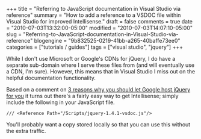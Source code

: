 +++
title = "Referring to JavaScript documentation in Visual Studio via reference"
summary = "How to add a reference to a VSDOC file within Visual Studio for improved Intellisense."
draft = false
comments = true
date = "2010-07-03T13:32:00-05:00"
modified = "2010-07-03T14:07:10-05:00"
slug = "Referring-to-JavaScript-documentation-in-Visual-Studio-via-reference"
blogengine = "9b832525-0219-41bb-a265-40baffe73ee0"
categories = ["tutorials / guides"]
tags = ["visual studio", "jquery"]
+++

<p>While I don't use Microsoft or Google's CDNs for jQuery, I do have a separate sub-domain where I serve these files from (and will eventually use a CDN, I'm sure). However, this means that in Visual Studio I miss out on the helpful documentation functionality.</p>
<p>Based on a comment on <a rel="external" href="http://encosia.com/2008/12/10/3-reasons-why-you-should-let-google-host-jquery-for-you/">3 reasons why you should let Google host jQuery for you</a> it turns out there's a fairly easy way to get Intellisense; simply include the following in your JavaScript file.</p>
<pre class="code"><code class="js">/// &lt;Reference Path="/Scripts/jquery-1.4.1-vsdoc.js"/&gt;</code></pre>
<p>You'll probably want a copy stored locally so that you can use this without the extra traffic.</p>
